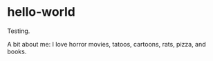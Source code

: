 # hello-world
Testing.

A bit about me: I love horror movies, tatoos, cartoons, rats, pizza, and books.
